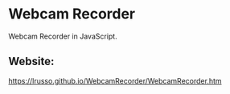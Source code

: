 # Webcam Recorder

Webcam Recorder in JavaScript.

## Website:

https://lrusso.github.io/WebcamRecorder/WebcamRecorder.htm

